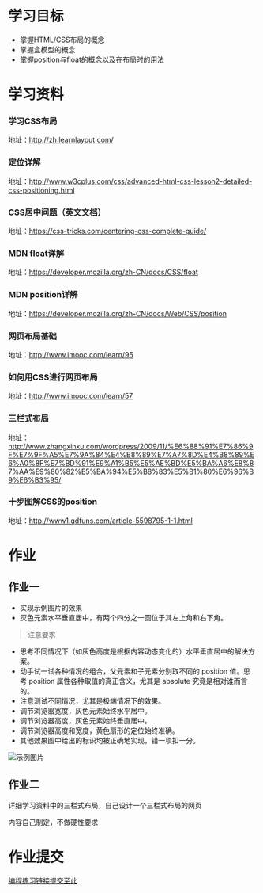 # 学习目标

* 掌握HTML/CSS布局的概念
* 掌握盒模型的概念
* 掌握position与float的概念以及在布局时的用法

# 学习资料

### 学习CSS布局

地址：http://zh.learnlayout.com/

### 定位详解

地址：http://www.w3cplus.com/css/advanced-html-css-lesson2-detailed-css-positioning.html

### CSS居中问题（英文文档）

地址：https://css-tricks.com/centering-css-complete-guide/

### MDN float详解

地址：https://developer.mozilla.org/zh-CN/docs/CSS/float

### MDN position详解

地址：https://developer.mozilla.org/zh-CN/docs/Web/CSS/position

### 网页布局基础
地址：http://www.imooc.com/learn/95

### 如何用CSS进行网页布局
地址：http://www.imooc.com/learn/57

### 三栏式布局

地址：http://www.zhangxinxu.com/wordpress/2009/11/%E6%88%91%E7%86%9F%E7%9F%A5%E7%9A%84%E4%B8%89%E7%A7%8D%E4%B8%89%E6%A0%8F%E7%BD%91%E9%A1%B5%E5%AE%BD%E5%BA%A6%E8%87%AA%E9%80%82%E5%BA%94%E5%B8%83%E5%B1%80%E6%96%B9%E6%B3%95/

### 十步图解CSS的position
地址：http://www1.qdfuns.com/article-5598795-1-1.html


# 作业
## 作业一
* 实现示例图片的效果
* 灰色元素水平垂直居中，有两个四分之一圆位于其左上角和右下角。

> 注意要求
* 思考不同情况下（如灰色高度是根据内容动态变化的）水平垂直居中的解决方案。
* 动手试一试各种情况的组合，父元素和子元素分别取不同的 position 值。思考 position 属性各种取值的真正含义，尤其是 absolute 究竟是相对谁而言的。
* 注意测试不同情况，尤其是极端情况下的效果。
* 调节浏览器宽度，灰色元素始终水平居中。
* 调节浏览器高度，灰色元素始终垂直居中。
* 调节浏览器高度和宽度，黄色扇形的定位始终准确。
* 其他效果图中给出的标识均被正确地实现，错一项扣一分。

![示例图片](http://upload-images.jianshu.io/upload_images/3253813-df1a86d1ebfde1c1.png?imageMogr2/auto-orient/strip%7CimageView2/2/w/1240)

## 作业二
详细学习资料中的三栏式布局，自己设计一个三栏式布局的网页

内容自己制定，不做硬性要求


# 作业提交

[编程练习链接提交至此]()
